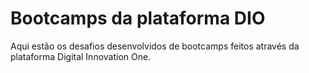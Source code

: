 # Bootcamps da plataforma DIO
 Aqui estão os desafios desenvolvidos de bootcamps feitos através da plataforma Digital Innovation One. 
